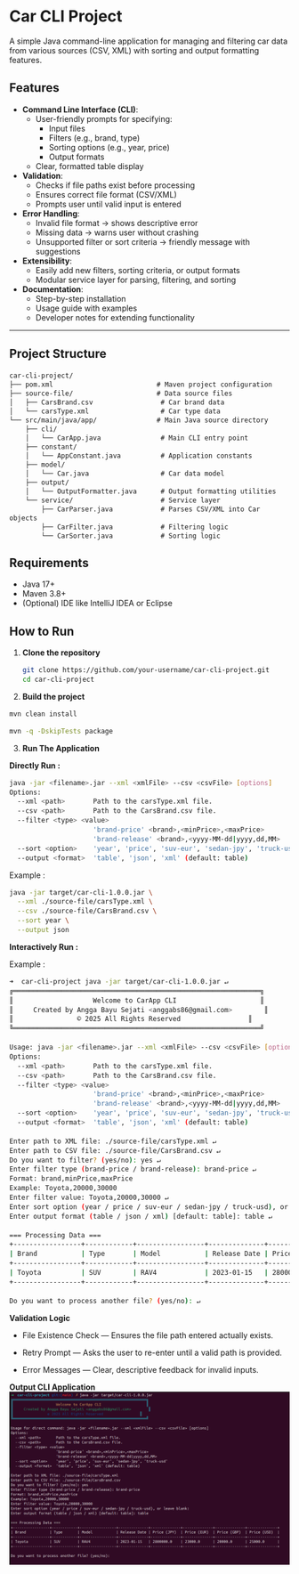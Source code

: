 # Car CLI Project

A simple Java command-line application for managing and filtering car data from various sources (CSV, XML) with sorting and output formatting features.

## Features
- **Command Line Interface (CLI)**:
  - User-friendly prompts for specifying:
    - Input files
    - Filters (e.g., brand, type)
    - Sorting options (e.g., year, price)
    - Output formats
  - Clear, formatted table display
- **Validation**:
  - Checks if file paths exist before processing
  - Ensures correct file format (CSV/XML)
  - Prompts user until valid input is entered
- **Error Handling**:
  - Invalid file format → shows descriptive error
  - Missing data → warns user without crashing
  - Unsupported filter or sort criteria → friendly message with suggestions
- **Extensibility**:
  - Easily add new filters, sorting criteria, or output formats
  - Modular service layer for parsing, filtering, and sorting
- **Documentation**:
  - Step-by-step installation
  - Usage guide with examples
  - Developer notes for extending functionality

---

## Project Structure
```
car-cli-project/
├── pom.xml                          # Maven project configuration
├── source-file/                     # Data source files
│   ├── CarsBrand.csv                 # Car brand data
│   └── carsType.xml                  # Car type data
└── src/main/java/app/               # Main Java source directory
    ├── cli/
    │   └── CarApp.java               # Main CLI entry point
    ├── constant/
    │   └── AppConstant.java          # Application constants
    ├── model/
    │   └── Car.java                  # Car data model
    ├── output/
    │   └── OutputFormatter.java      # Output formatting utilities
    └── service/                      # Service layer
        ├── CarParser.java            # Parses CSV/XML into Car objects
        ├── CarFilter.java            # Filtering logic
        └── CarSorter.java            # Sorting logic
```

## Requirements
- Java 17+
- Maven 3.8+
- (Optional) IDE like IntelliJ IDEA or Eclipse

## How to Run
1. **Clone the repository**  
   ```bash
   git clone https://github.com/your-username/car-cli-project.git
   cd car-cli-project

2. **Build the project**
```bash
mvn clean install
```

```bash
mvn -q -DskipTests package
```

3. **Run The Application**

**Directly Run :** 

```bash
java -jar <filename>.jar --xml <xmlFile> --csv <csvFile> [options]
Options:
  --xml <path>       Path to the carsType.xml file.
  --csv <path>       Path to the CarsBrand.csv file.
  --filter <type> <value>
                     'brand-price' <brand>,<minPrice>,<maxPrice>
                     'brand-release' <brand>,<yyyy-MM-dd|yyyy,dd,MM>
  --sort <option>    'year', 'price', 'suv-eur', 'sedan-jpy', 'truck-usd'
  --output <format>  'table', 'json', 'xml' (default: table)
```

Example : 
```bash
java -jar target/car-cli-1.0.0.jar \
  --xml ./source-file/carsType.xml \
  --csv ./source-file/CarsBrand.csv \
  --sort year \
  --output json
```

**Interactively Run :** 

Example : 
```bash
➜  car-cli-project java -jar target/car-cli-1.0.0.jar ↵
╔══════════════════════════════════════════════════════════════╗
║                    Welcome to CarApp CLI                     ║
║     Created by Angga Bayu Sejati <anggabs86@gmail.com>        ║
║                © 2025 All Rights Reserved                 ║
╚══════════════════════════════════════════════════════════════╝

Usage: java -jar <filename>.jar --xml <xmlFile> --csv <csvFile> [options]
Options:
  --xml <path>       Path to the carsType.xml file.
  --csv <path>       Path to the CarsBrand.csv file.
  --filter <type> <value>
                     'brand-price' <brand>,<minPrice>,<maxPrice>
                     'brand-release' <brand>,<yyyy-MM-dd|yyyy,dd,MM>
  --sort <option>    'year', 'price', 'suv-eur', 'sedan-jpy', 'truck-usd'
  --output <format>  'table', 'json', 'xml' (default: table)

Enter path to XML file: ./source-file/carsType.xml ↵
Enter path to CSV file: ./source-file/CarsBrand.csv ↵
Do you want to filter? (yes/no): yes ↵
Enter filter type (brand-price / brand-release): brand-price ↵
Format: brand,minPrice,maxPrice
Example: Toyota,20000,30000
Enter filter value: Toyota,20000,30000 ↵
Enter sort option (year / price / suv-eur / sedan-jpy / truck-usd), or leave blank:  ↵
Enter output format (table / json / xml) [default: table]: table ↵

=== Processing Data ===
+-----------------+------------+-----------------+--------------+--------------+--------------+--------------+--------------+
| Brand           | Type       | Model           | Release Date | Price (JPY)  | Price (EUR)  | Price (GBP)  | Price (USD)  |
+-----------------+------------+-----------------+--------------+--------------+--------------+--------------+--------------+
| Toyota          | SUV        | RAV4            | 2023-01-15   | 2800000.0    | 23000.0      | 20000.0      | 25000.0      |
+-----------------+------------+-----------------+--------------+--------------+--------------+--------------+--------------+

Do you want to process another file? (yes/no): ↵
```

**Validation Logic**

- File Existence Check — Ensures the file path entered actually exists.

- Retry Prompt — Asks the user to re-enter until a valid path is provided.

- Error Messages — Clear, descriptive feedback for invalid inputs.

**Output CLI Application**
![alt text](image.png)